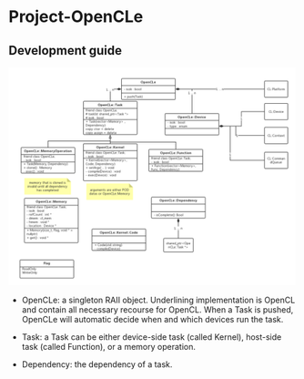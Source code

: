 # Project-OpenCLe

## Development guide

![](./UML.png)

- OpenCLe: a singleton RAII object. Underlining implementation is OpenCL and contain all necessary recourse for OpenCL. When a Task is pushed, OpenCLe will automatic decide when and which devices run the task.

- Task: a Task can be either device-side task (called Kernel), host-side task (called Function), or a memory operation.

- Dependency: the dependency of a task. 